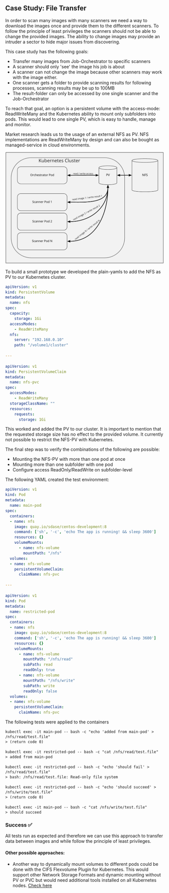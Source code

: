 ## Case Study: File Transfer

In order to scan many images with many scanners we need a way to download the images once and provide them to the different scanners. To follow the principle of least privileges the scanners should not be able to change the provided images. The ability to change images may provide an intruder a sector to hide major issues from discovering.

This case study has the following goals:
- Transfer many images from Job-Orchestrator to specific scanners
- A scanner should only 'see' the image his job is about
- A scanner can not change the image because other scanners may work with the image either.
- One scanner gets a folder to provide scanning results for following processes, scanning results may be up to 100MB
- The result-folder can only be accessed by one single scanner and the Job-Orchestrator

To reach that goal, an option is a persistent volume with the access-mode: ReadWriteMany and the Kubernetes ability to mount only subfolders into pods. This would lead to one single PV, which is easy to handle, manage and monitor.

Market research leads us to the usage of an external NFS as PV. NFS implementations are ReadWriteMany by design and can also be bought as managed-service in cloud environments.

<img src="images/file_transfer.png" alt="File Transfer" width="600px"/>

To build a small prototype we developed the plain-yamls to add the NFS as PV to our Kubernetes cluster.

```yaml
apiVersion: v1
kind: PersistentVolume
metadata:
  name: nfs
spec:
  capacity:
    storage: 1Gi
  accessModes:
    - ReadWriteMany
  nfs:
    server: "192.168.0.10"
    path: "/volume1/cluster"

---

apiVersion: v1
kind: PersistentVolumeClaim
metadata:
  name: nfs-pvc
spec:
  accessModes:
    - ReadWriteMany
  storageClassName: ""
  resources:
    requests:
      storage: 1Gi
``` 

This worked and added the PV to our cluster. It is important to mention that the requested storage size has no effect to the provided volume. It currently not possible to restrict the NFS-PV with Kubernetes.

The final step was to verify the combinations of the following are possible:
- Mounting the NFS-PV with more than one pod at once
- Mounting more than one subfolder with one pod
- Configure access ReadOnly/ReadWrite on subfolder-level

The following YAML created the test environment:

```yaml
apiVersion: v1
kind: Pod
metadata:
  name: main-pod
spec:
  containers:
  - name: nfs
    image: quay.io/sdase/centos-development:8
    command: ['sh', '-c', 'echo The app is running! && sleep 3600']
    resources: {}
    volumeMounts:
      - name: nfs-volume
        mountPath: "/nfs"
  volumes:
  - name: nfs-volume
    persistentVolumeClaim:
      claimName: nfs-pvc

---

apiVersion: v1
kind: Pod
metadata:
  name: restricted-pod
spec:
  containers:
  - name: nfs
    image: quay.io/sdase/centos-development:8
    command: ['sh', '-c', 'echo The app is running! && sleep 3600']
    resources: {}
    volumeMounts:
      - name: nfs-volume
        mountPath: "/nfs/read"
        subPath: read
        readOnly: true
      - name: nfs-volume
        mountPath: "/nfs/write"
        subPath: write
        readOnly: false
  volumes:
  - name: nfs-volume
    persistentVolumeClaim:
      claimName: nfs-pvc
```

The following tests were applied to the containers

    kubectl exec -it main-pod -- bash -c "echo 'added from main-pod' > /nfs/read/test.file"
    > (return code 0)

    kubectl exec -it restricted-pod -- bash -c "cat /nfs/read/test.file"
    > added from main-pod

    kubectl exec -it restricted-pod -- bash -c "echo 'should fail' > /nfs/read/test.file"
    > bash: /nfs/read/test.file: Read-only file system

    kubectl exec -it restricted-pod -- bash -c "echo 'should succeed' > /nfs/write/test.file"
    > (return code 0)

    kubectl exec -it main-pod -- bash -c "cat /nfs/write/test.file"
    > should succeed

### Success :white_check_mark: 

All tests run as expected and therefore we can use this approach to transfer data between images and while follow the principle of least privileges.

#### Other possible approaches:

- Another way to dynamically mount volumes to different pods could be done with the CIFS Flexvolume Plugin for Kubernetes. This would support other Network Storage Formats and dynamic mounting without PV or PVC but would need additional tools installed on all Kubernetes nodes. [Check here](https://github.com/fstab/cifs)